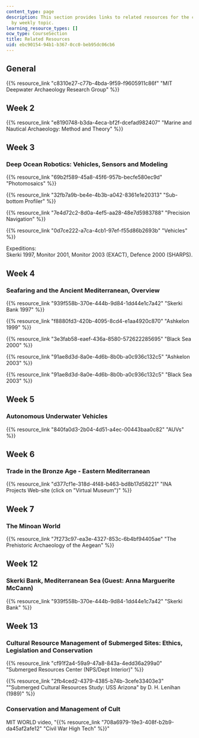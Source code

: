 ```yaml
---
content_type: page
description: This section provides links to related resources for the course, organized
  by weekly topic.
learning_resource_types: []
ocw_type: CourseSection
title: Related Resources
uid: ebc90154-94b1-b367-0cc0-beb95dc06cb6
---
```


General
-------

{{% resource_link "c8310e27-c77b-4bda-9f59-f9605911c86f" "MIT Deepwater Archaeology Research Group" %}}

Week 2
------

{{% resource_link "e8190748-b3da-4eca-bf2f-dcefad982407" "Marine and Nautical Archaeology: Method and Theory" %}}

Week 3
------

### Deep Ocean Robotics: Vehicles, Sensors and Modeling

{{% resource_link "69b2f589-45a8-45f6-957b-becfe580ec9d" "Photomosaics" %}}

{{% resource_link "32fb7a9b-be4e-4b3b-a042-8361e1e20313" "Sub-bottom Profiler" %}}

{{% resource_link "7e4d72c2-8d0a-4ef5-aa28-48e7d5983788" "Precision Navigation" %}}

{{% resource_link "0d7ce222-a7ca-4cb1-97ef-f55d86b2693b" "Vehicles" %}}

Expeditions:  
Skerki 1997, Monitor 2001, Monitor 2003 (EXACT), Defence 2000 (SHARPS).

Week 4
------

### Seafaring and the Ancient Mediterranean, Overview

{{% resource_link "939f558b-370e-444b-9d84-1dd44e1c7a42" "Skerki Bank 1997" %}}

{{% resource_link "f8880fd3-420b-4095-8cd4-e1aa4920c870" "Ashkelon 1999" %}}

{{% resource_link "3e3fab58-eaef-436a-8580-572622285695" "Black Sea 2000" %}}

{{% resource_link "91ae8d3d-8a0e-4d6b-8b0b-a0c936c132c5" "Ashkelon 2003" %}}

{{% resource_link "91ae8d3d-8a0e-4d6b-8b0b-a0c936c132c5" "Black Sea 2003" %}}

Week 5
------

### Autonomous Underwater Vehicles

{{% resource_link "840fa0d3-2b04-4d51-a4ec-00443baa0c82" "AUVs" %}}

Week 6
------

### Trade in the Bronze Age - Eastern Mediterranean

{{% resource_link "d377cf1e-318d-4f48-b463-bd8b17d58221" "INA Projects Web-site (click on \"Virtual Museum\")" %}}

Week 7
------

### The Minoan World

{{% resource_link "7f273c97-ea3e-4327-853c-6b4bf94405ae" "The Prehistoric Archaeology of the Aegean" %}}

Week 12
-------

### Skerki Bank, Mediterranean Sea (Guest: Anna Marguerite McCann)

{{% resource_link "939f558b-370e-444b-9d84-1dd44e1c7a42" "Skerki Bank" %}}

Week 13
-------

### Cultural Resource Management of Submerged Sites: Ethics, Legislation and Conservation

{{% resource_link "cf91f2a4-59a9-47a8-843a-4edd36a299a0" "Submerged Resources Center (NPS/Dept Interior)" %}}

{{% resource_link "2fb4ced2-4379-4385-b74b-3cefe33403e3" "\"Submerged Cultural Resources Study: USS Arizona\" by D. H. Lenihan (1989)" %}}

### Conservation and Management of Cult

MIT WORLD video, "{{% resource_link "708a6979-19e3-408f-b2b9-da45af2afe12" "Civil War High Tech" %}}"